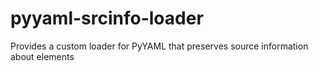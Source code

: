 # pyyaml-srcinfo-loader
Provides a custom loader for PyYAML that preserves source information about elements

